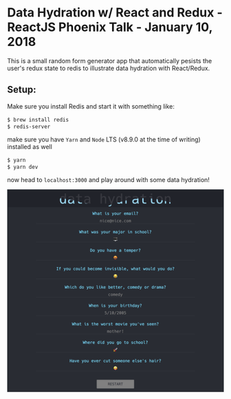 # Data Hydration w/ React and Redux - ReactJS Phoenix Talk - January 10, 2018

This is a small random form generator app that automatically pesists the user's redux state to redis to illustrate data hydration with React/Redux. 

## Setup:
Make sure you install Redis and start it with something like:
```
$ brew install redis
$ redis-server

```

make sure you have `Yarn` and `Node` LTS (v8.9.0 at the time of writing) installed as well

```
$ yarn
$ yarn dev
```

now head to `localhost:3000` and play around with some data hydration!

![nice!](screenshot.png "what it looks like")
